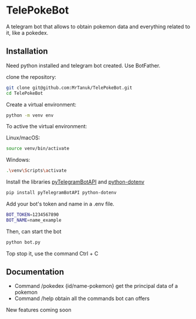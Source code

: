 
# TelePokeBot

A telegram bot that allows to obtain pokemon data and everything related to it, like a pokedex.


## Installation

Need python installed and telegram bot created. Use BotFather.

clone the repository:

```bash
git clone git@github.com:MrTanuk/TelePokeBot.git
cd TelePokeBot
```


Create a virtual environment:

```bash
python -m venv env
```


To active the virtual environment:


Linux/macOS:
```bash
source venv/bin/activate
```


Windows:
```bash
.\venv\Scripts\activate
```


Install the libraries [pyTelegramBotAPI](https://github.com/eternnoir/pyTelegramBotAPI) and [python-dotenv](https://github.com/theskumar/python-dotenv)

```bash
pip install pyTelegramBotAPI python-dotenv
```

Add your bot's token and name in a .env file. 

```bash
BOT_TOKEN=1234567890
BOT_NAME=name_example
```

Then, can start the bot

```bash
python bot.py
```

Top stop it, use the command Ctrl + C
## Documentation

- Command /pokedex {id/name-pokemon} get the principal data of a pokemon
- Command /help obtain all the commands bot can offers

New features coming soon
